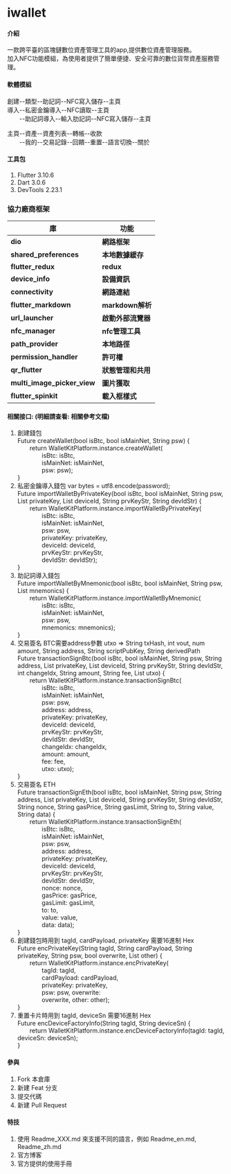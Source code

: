 # iwallet

#### 介紹
一款跨平臺的區塊鏈數位資產管理工具的app,提供數位資產管理服務。  
加入NFC功能模組，為使用者提供了簡單便捷、安全可靠的數位貨幣資產服務管理。  

#### 軟體模組
創建--類型--助記詞--NFC寫入儲存--主頁  
導入--私密金鑰導入--NFC讀取--主頁  
  --助記詞導入--輸入肋記詞--NFC寫入儲存--主頁  

主頁--資產--資產列表--轉帳--收款  
  --我的--交易記錄--回饋--重置--語言切換--關於  

#### 工具包

1.  Flutter 3.10.6
2.  Dart 3.0.6
3.  DevTools 2.23.1

### 協力廠商框架

| 庫                           | 功能                |
| --------------------------   | --------------      |
| **dio**                      | **網路框架**        |
| **shared_preferences**       | **本地數據緩存**    |
| **flutter_redux**            | **redux**           |
| **device_info**              | **設備資訊**        |
| **connectivity**             | **網路連結**        |
| **flutter_markdown**         | **markdown解析**    |
| **url_launcher**             | **啟動外部流覽器**  |
| **nfc_manager**              | **nfc管理工具**     |
| **path_provider**            | **本地路徑**        |
| **permission_handler**       | **許可權**          |
| **qr_flutter**               | **狀態管理和共用**  |
| **multi_image_picker_view**  | **圖片獲取**        |
| **flutter_spinkit**          | **載入框樣式**      |
  
#### 相關接口:  (明細請查看: 相關參考文檔)

1.  創建錢包  
    Future<dynamic> createWallet(bool isBtc, bool isMainNet, String psw) {  
       return WalletKitPlatform.instance.createWallet(  
        isBtc: isBtc,  
        isMainNet: isMainNet,  
        psw: psw);  
    }  
3.  私密金鑰導入錢包 var bytes = utf8.encode(password);  
    Future<dynamic> importWalletByPrivateKey(bool isBtc, bool isMainNet, String psw, List<int> privateKey, List<int> deviceId, String prvKeyStr, String devIdStr) {  
        return WalletKitPlatform.instance.importWalletByPrivateKey(  
        isBtc: isBtc,  
        isMainNet: isMainNet,  
        psw: psw,  
        privateKey: privateKey,  
        deviceId: deviceId,  
        prvKeyStr: prvKeyStr,  
        devIdStr: devIdStr);  
    }  
5.  助記詞導入錢包  
    Future<dynamic> importWalletByMnemonic(bool isBtc, bool isMainNet, String psw, List<String> mnemonics) {  
        return WalletKitPlatform.instance.importWalletByMnemonic(  
        isBtc: isBtc,  
        isMainNet: isMainNet,  
        psw: psw,  
        mnemonics: mnemonics);  
    }  
7.  交易簽名 BTC需要address參數  utxo => String txHash, int vout, num amount, String address, String scriptPubKey, String derivedPath  
    Future<dynamic> transactionSignBtc(bool isBtc, bool isMainNet, String psw, String address, List<int> privateKey, List<int> deviceId, String prvKeyStr, String devIdStr,  
        int changeIdx, String amount, String fee, List<Map> utxo) {  
        return WalletKitPlatform.instance.transactionSignBtc(  
              isBtc: isBtc,  
              isMainNet: isMainNet,  
              psw: psw,  
              address: address,  
              privateKey: privateKey,  
              deviceId: deviceId,  
              prvKeyStr: prvKeyStr,  
              devIdStr: devIdStr,  
              changeIdx: changeIdx,  
              amount: amount,  
              fee: fee,  
              utxo: utxo);  
    }  
8.  交易簽名 ETH  
    Future<dynamic> transactionSignEth(bool isBtc, bool isMainNet, String psw, String address, List<int> privateKey, List<int> deviceId, String prvKeyStr, String devIdStr,  
        String nonce, String gasPrice, String gasLimit, String to, String value, String data) {  
        return WalletKitPlatform.instance.transactionSignEth(  
              isBtc: isBtc,  
              isMainNet: isMainNet,  
              psw: psw,  
              address: address,  
              privateKey: privateKey,  
              deviceId: deviceId,  
              prvKeyStr: prvKeyStr,  
              devIdStr: devIdStr,  
              nonce: nonce,  
              gasPrice: gasPrice,  
              gasLimit: gasLimit,  
              to: to,  
              value: value,  
              data: data);  
    }  
9.  創建錢包時用到 tagId, cardPayload, privateKey 需要16進制 Hex  
    Future<dynamic> encPrivateKey(String tagId, String cardPayload, String privateKey, String psw, bool overwrite, List<int> other) {  
        return WalletKitPlatform.instance.encPrivateKey(  
        tagId: tagId,  
        cardPayload: cardPayload,  
        privateKey: privateKey,  
        psw: psw, overwrite:  
        overwrite, other: other);  
    }  
10.  重置卡片時用到 tagId, deviceSn 需要16進制 Hex  
    Future<dynamic> encDeviceFactoryInfo(String tagId, String deviceSn) {  
        return WalletKitPlatform.instance.encDeviceFactoryInfo(tagId: tagId, deviceSn: deviceSn);  
    }  

#### 參與

1.  Fork 本倉庫
2.  新建 Feat 分支
3.  提交代碼
4.  新建 Pull Request


#### 特技

1.  使用 Readme\_XXX.md 來支援不同的語言，例如 Readme\_en.md, Readme\_zh.md
2.  官方博客 
3.  官方提供的使用手冊
